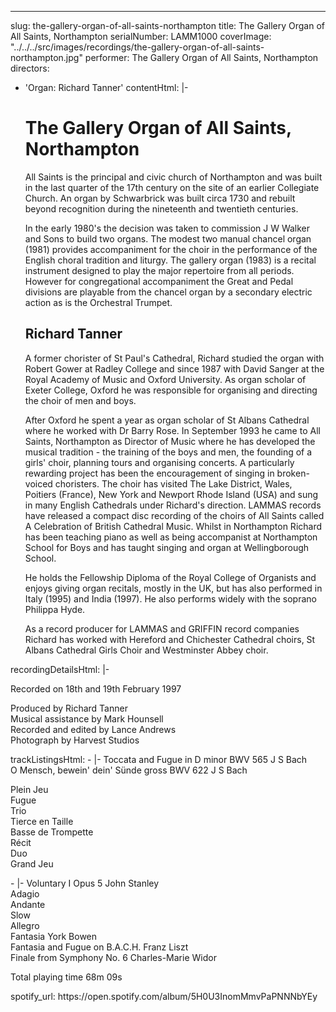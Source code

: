 ---
slug: the-gallery-organ-of-all-saints-northampton
title: The Gallery Organ of All Saints, Northampton
serialNumber: LAMM1000
coverImage: "../../../src/images/recordings/the-gallery-organ-of-all-saints-northampton.jpg"
performer: The Gallery Organ of All Saints, Northampton
directors:
- 'Organ: Richard Tanner'
contentHtml: |-
  <h1>The Gallery Organ of All Saints, Northampton</h1>
  <p>All Saints is the principal and civic church of Northampton and was built in the last quarter of the 17th century on the site of an earlier Collegiate Church. An organ by Schwarbrick was built circa 1730 and rebuilt beyond recognition during the nineteenth and twentieth centuries.</p>
  <p>In the early 1980's the decision was taken to commission J W Walker and Sons to build two organs. The modest two manual chancel organ (1981) provides accompaniment for the choir in the performance of the English choral tradition and liturgy. The gallery organ (1983) is a recital instrument designed to play the major repertoire from all periods. However for congregational accompaniment the Great and Pedal divisions are playable from the chancel organ by a secondary electric action as is the Orchestral Trumpet.</p>
  <h2>Richard Tanner</h2>
  <p>A former chorister of St Paul's Cathedral, Richard studied the organ with Robert Gower at Radley College and since 1987 with David Sanger at the Royal Academy of Music and Oxford University. As organ scholar of Exeter College, Oxford he was responsible for organising and directing the choir of men and boys.</p>
  <p>After Oxford he spent a year as organ scholar of St Albans Cathedral where he worked with Dr Barry Rose. In September 1993 he came to All Saints, Northampton as Director of Music where he has developed the musical tradition - the training of the boys and men, the founding of a girls' choir, planning tours and organising concerts. A particularly rewarding project has been the encouragement of singing in broken-voiced choristers. The choir has visited The Lake District, Wales, Poitiers (France), New York and Newport Rhode Island (USA) and sung in many English Cathedrals under Richard's direction. LAMMAS records have released a compact disc recording of the choirs of All Saints called A Celebration of British Cathedral Music. Whilst in Northampton Richard has been teaching piano as well as being accompanist at Northampton School for Boys and has taught singing and organ at Wellingborough School.</p>
  <p>He holds the Fellowship Diploma of the Royal College of Organists and enjoys giving organ recitals, mostly in the UK, but has also performed in Italy (1995) and India (1997). He also performs widely with the soprano Philippa Hyde.</p>
  <p>As a record producer for LAMMAS and GRIFFIN record companies Richard has worked with Hereford and Chichester Cathedral choirs, St Albans Cathedral Girls Choir and Westminster Abbey choir.</p>
recordingDetailsHtml: |-
  <div id="details">
    <p>Recorded on 18th and 19th February 1997</p>
    <p>Produced by Richard Tanner<br>
      Musical assistance by Mark Hounsell<br>
      Recorded and edited by Lance Andrews<br>
      Photograph by Harvest Studios</p>
  </div>
trackListingsHtml:
- |-
  <span class="trackname">Toccata and Fugue in D minor BWV 565</span> <span class="composer">J S Bach</span><br>
  <span class="trackname">O Mensch, bewein' dein' Sünde gross BWV 622</span> <span class="composer">J S Bach</span>
  <p><span class="trackname">Plein Jeu</span><br>
    <span class="trackname">Fugue</span><br>
    <span class="trackname">Trio</span><br>
    <span class="trackname">Tierce en Taille</span><br>
    <span class="trackname">Basse de Trompette</span><br>
    <span class="trackname">Récit</span><br>
    <span class="trackname">Duo</span><br>
    <span class="trackname">Grand Jeu</span></p>
- |-
  <span class="trackname">Voluntary I Opus 5</span> <span class="composer">John Stanley</span><br>
  <span class="trackname">Adagio</span><br>
  <span class="trackname">Andante</span><br>
  <span class="trackname">Slow</span><br>
  <span class="trackname">Allegro</span><br>
  <span class="trackname">Fantasia</span> <span class="composer">York Bowen</span><br>
  <span class="trackname">Fantasia and Fugue on B.A.C.H.</span> <span class="composer">Franz Liszt</span><br>
  <span class="trackname">Finale from Symphony No. 6</span> <span class="composer">Charles-Marie Widor</span>
  <p><span id="playingtime">Total playing time 68m 09s</span></p>
spotify_url: https://open.spotify.com/album/5H0U3InomMmvPaPNNNbYEy
